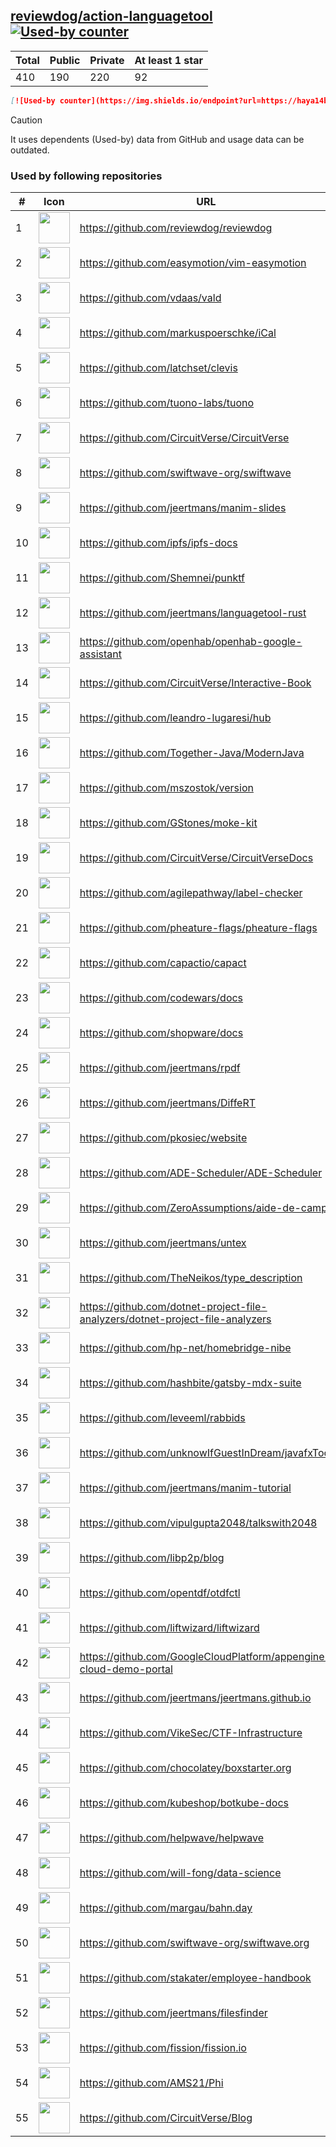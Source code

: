 





## [reviewdog/action-languagetool](https://github.com/reviewdog/action-languagetool) [![Used-by counter](https://img.shields.io/endpoint?url=https://haya14busa.github.io/github-used-by/data/reviewdog/action-languagetool/shieldsio.json)](https://github.com/haya14busa/github-used-by/tree/main/repo/reviewdog/action-languagetool)

| Total | Public | Private | At least 1 star
| ----- | ------ | ------- | ---------------
| 410 | 190 | 220 | 92 |

```md
[![Used-by counter](https://img.shields.io/endpoint?url=https://haya14busa.github.io/github-used-by/data/reviewdog/action-languagetool/shieldsio.json)](https://github.com/haya14busa/github-used-by/tree/main/repo/reviewdog/action-languagetool)
```

> [!CAUTION]
> It uses dependents (Used-by) data from GitHub and usage data can be outdated.

### Used by following repositories

| # | Icon | URL | Stars |
| -- | -- | -- | -- | 
|1|<img src="https://github.com/reviewdog.png" width=50 height=50>|https://github.com/reviewdog/reviewdog|8653|
|2|<img src="https://github.com/easymotion.png" width=50 height=50>|https://github.com/easymotion/vim-easymotion|7652|
|3|<img src="https://github.com/vdaas.png" width=50 height=50>|https://github.com/vdaas/vald|1633|
|4|<img src="https://github.com/markuspoerschke.png" width=50 height=50>|https://github.com/markuspoerschke/iCal|1154|
|5|<img src="https://github.com/latchset.png" width=50 height=50>|https://github.com/latchset/clevis|1078|
|6|<img src="https://github.com/tuono-labs.png" width=50 height=50>|https://github.com/tuono-labs/tuono|996|
|7|<img src="https://github.com/CircuitVerse.png" width=50 height=50>|https://github.com/CircuitVerse/CircuitVerse|993|
|8|<img src="https://github.com/swiftwave-org.png" width=50 height=50>|https://github.com/swiftwave-org/swiftwave|691|
|9|<img src="https://github.com/jeertmans.png" width=50 height=50>|https://github.com/jeertmans/manim-slides|669|
|10|<img src="https://github.com/ipfs.png" width=50 height=50>|https://github.com/ipfs/ipfs-docs|321|
|11|<img src="https://github.com/Shemnei.png" width=50 height=50>|https://github.com/Shemnei/punktf|296|
|12|<img src="https://github.com/jeertmans.png" width=50 height=50>|https://github.com/jeertmans/languagetool-rust|180|
|13|<img src="https://github.com/openhab.png" width=50 height=50>|https://github.com/openhab/openhab-google-assistant|174|
|14|<img src="https://github.com/CircuitVerse.png" width=50 height=50>|https://github.com/CircuitVerse/Interactive-Book|149|
|15|<img src="https://github.com/leandro-lugaresi.png" width=50 height=50>|https://github.com/leandro-lugaresi/hub|147|
|16|<img src="https://github.com/Together-Java.png" width=50 height=50>|https://github.com/Together-Java/ModernJava|122|
|17|<img src="https://github.com/mszostok.png" width=50 height=50>|https://github.com/mszostok/version|109|
|18|<img src="https://github.com/GStones.png" width=50 height=50>|https://github.com/GStones/moke-kit|96|
|19|<img src="https://github.com/CircuitVerse.png" width=50 height=50>|https://github.com/CircuitVerse/CircuitVerseDocs|90|
|20|<img src="https://github.com/agilepathway.png" width=50 height=50>|https://github.com/agilepathway/label-checker|88|
|21|<img src="https://github.com/pheature-flags.png" width=50 height=50>|https://github.com/pheature-flags/pheature-flags|81|
|22|<img src="https://github.com/capactio.png" width=50 height=50>|https://github.com/capactio/capact|80|
|23|<img src="https://github.com/codewars.png" width=50 height=50>|https://github.com/codewars/docs|62|
|24|<img src="https://github.com/shopware.png" width=50 height=50>|https://github.com/shopware/docs|53|
|25|<img src="https://github.com/jeertmans.png" width=50 height=50>|https://github.com/jeertmans/rpdf|40|
|26|<img src="https://github.com/jeertmans.png" width=50 height=50>|https://github.com/jeertmans/DiffeRT|35|
|27|<img src="https://github.com/pkosiec.png" width=50 height=50>|https://github.com/pkosiec/website|35|
|28|<img src="https://github.com/ADE-Scheduler.png" width=50 height=50>|https://github.com/ADE-Scheduler/ADE-Scheduler|32|
|29|<img src="https://github.com/ZeroAssumptions.png" width=50 height=50>|https://github.com/ZeroAssumptions/aide-de-camp|31|
|30|<img src="https://github.com/jeertmans.png" width=50 height=50>|https://github.com/jeertmans/untex|27|
|31|<img src="https://github.com/TheNeikos.png" width=50 height=50>|https://github.com/TheNeikos/type_description|20|
|32|<img src="https://github.com/dotnet-project-file-analyzers.png" width=50 height=50>|https://github.com/dotnet-project-file-analyzers/dotnet-project-file-analyzers|18|
|33|<img src="https://github.com/hp-net.png" width=50 height=50>|https://github.com/hp-net/homebridge-nibe|16|
|34|<img src="https://github.com/hashbite.png" width=50 height=50>|https://github.com/hashbite/gatsby-mdx-suite|14|
|35|<img src="https://github.com/leveeml.png" width=50 height=50>|https://github.com/leveeml/rabbids|14|
|36|<img src="https://github.com/unknowIfGuestInDream.png" width=50 height=50>|https://github.com/unknowIfGuestInDream/javafxTool|13|
|37|<img src="https://github.com/jeertmans.png" width=50 height=50>|https://github.com/jeertmans/manim-tutorial|13|
|38|<img src="https://github.com/vipulgupta2048.png" width=50 height=50>|https://github.com/vipulgupta2048/talkswith2048|12|
|39|<img src="https://github.com/libp2p.png" width=50 height=50>|https://github.com/libp2p/blog|10|
|40|<img src="https://github.com/opentdf.png" width=50 height=50>|https://github.com/opentdf/otdfctl|9|
|41|<img src="https://github.com/liftwizard.png" width=50 height=50>|https://github.com/liftwizard/liftwizard|9|
|42|<img src="https://github.com/GoogleCloudPlatform.png" width=50 height=50>|https://github.com/GoogleCloudPlatform/appengine-cloud-demo-portal|9|
|43|<img src="https://github.com/jeertmans.png" width=50 height=50>|https://github.com/jeertmans/jeertmans.github.io|8|
|44|<img src="https://github.com/VikeSec.png" width=50 height=50>|https://github.com/VikeSec/CTF-Infrastructure|8|
|45|<img src="https://github.com/chocolatey.png" width=50 height=50>|https://github.com/chocolatey/boxstarter.org|7|
|46|<img src="https://github.com/kubeshop.png" width=50 height=50>|https://github.com/kubeshop/botkube-docs|7|
|47|<img src="https://github.com/helpwave.png" width=50 height=50>|https://github.com/helpwave/helpwave|6|
|48|<img src="https://github.com/will-fong.png" width=50 height=50>|https://github.com/will-fong/data-science|6|
|49|<img src="https://github.com/margau.png" width=50 height=50>|https://github.com/margau/bahn.day|5|
|50|<img src="https://github.com/swiftwave-org.png" width=50 height=50>|https://github.com/swiftwave-org/swiftwave.org|5|
|51|<img src="https://github.com/stakater.png" width=50 height=50>|https://github.com/stakater/employee-handbook|5|
|52|<img src="https://github.com/jeertmans.png" width=50 height=50>|https://github.com/jeertmans/filesfinder|5|
|53|<img src="https://github.com/fission.png" width=50 height=50>|https://github.com/fission/fission.io|5|
|54|<img src="https://github.com/AMS21.png" width=50 height=50>|https://github.com/AMS21/Phi|5|
|55|<img src="https://github.com/CircuitVerse.png" width=50 height=50>|https://github.com/CircuitVerse/Blog|5|
